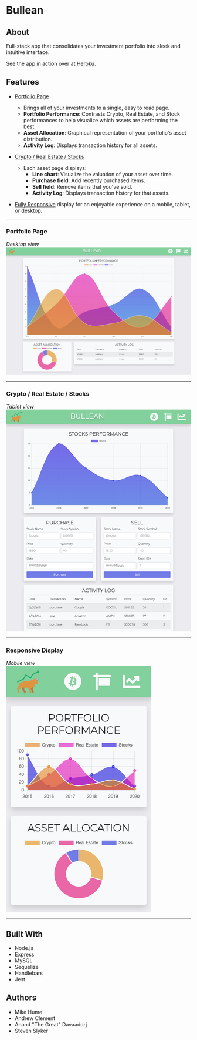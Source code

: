 # Bullean

## About
Full-stack app that consolidates your investment portfolio into sleek and intuitive interface.

See the app in action over at [Heroku](https://pure-earth-83150.herokuapp.com/).

## Features

- [Portfolio Page](#portfolio)
  - Brings all of your investments to a single, easy to read page. 
  - **Portfolio Performance**: Contrasts Crypto, Real Estate, and Stock performances to help visualize which assets are performing the best.
  - **Asset Allocation**: Graphical representation of your portfolio's asset distribution.
  - **Activity Log**: Displays transaction history for all assets.

- [Crypto / Real Estate / Stocks](#assets)
  - Each asset page displays:
    - **Line chart**: Visualize the valuation of your asset over time.
    - **Purchase field**: Add recently purchased items.
    - **Sell field**: Remove items that you've sold.
    - **Activity Log**: Displays transaction history for that assets.

- [Fully Responsive](#responsive) display for an enjoyable experience on a mobile, tablet, or desktop.

___
### <a name="portfolio"></a> Portfolio Page
*Desktop view*
![](public/assets/images/portfolio-desktop.png)

___
### <a name="assets"></a> Crypto / Real Estate / Stocks
*Tablet view*
![](public/assets/images/stocks-tablet.png)

___
### <a name="responsive"></a> Responsive Display
*Mobile view*  
![](public/assets/images/portfolio-mobile.png)

___

## Built With
* Node.js
* Express
* MySQL
* Sequelize
* Handlebars
* Jest


## Authors
- Mike Hume
- Andrew Clement 
- Anand "The Great" Davaadorj
- Steven Slyker
